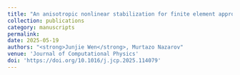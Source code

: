 ```yaml
---
title: "An anisotropic nonlinear stabilization for finite element approximation of Vlasov–Poisson equations"
collection: publications
category: manuscripts
permalink: 
date: 2025-05-19
authors: "<strong>Junjie Wen</strong>, Murtazo Nazarov"
venue: 'Journal of Computational Physics'
doi: 'https://doi.org/10.1016/j.jcp.2025.114079'
---
```

